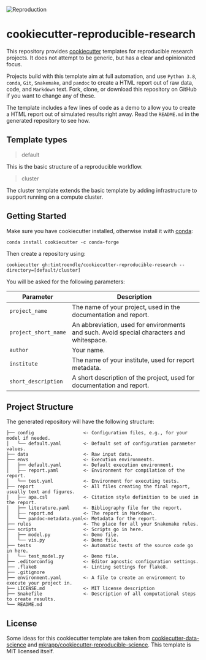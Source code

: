 ![Reproduction](https://github.com/timtroendle/cookiecutter-reproducible-research/actions/workflows/reproduction.yaml/badge.svg)

# cookiecutter-reproducible-research

This repository provides [cookiecutter](http://cookiecutter.readthedocs.io) templates for reproducible research projects. It does not attempt to be generic, but has a clear and opinionated focus.

Projects build with this template aim at full automation, and use `Python 3.8`, `conda`, `Git`, `Snakemake`, and `pandoc` to create a HTML report out of raw data, code, and `Markdown` text. Fork, clone, or download this repository on GitHub if you want to change any of these.

The template includes a few lines of code as a demo to allow you to create a HTML report out of simulated results right away. Read the `README.md` in the generated repository to see how.

## Template types

> default

This is the basic structure of a reproducible workflow.

> cluster

The cluster template extends the basic template by adding infrastructure to support running on a compute cluster.

## Getting Started

Make sure you have cookiecutter installed, otherwise install it with [conda](https://conda.io/docs/index.html):

    conda install cookiecutter -c conda-forge

Then create a repository using:

    cookiecutter gh:timtroendle/cookiecutter-reproducible-research --directory=[default/cluster]

You will be asked for the following parameters:

Parameter | Description
--- | ---
`project_name` | The name of your project, used in the documentation and report.
`project_short_name` | An abbreviation, used for environments and such. Avoid special characters and whitespace.
`author` | Your name.
`institute` | The name of your institute, used for report metadata.
`short_description` | A short description of the project, used for documentation and report.

## Project Structure

The generated repository will have the following structure:

```
├── config                  <- Configuration files, e.g., for your model if needed.
│   └── default.yaml        <- Default set of configuration parameter values.
├── data                    <- Raw input data.
├── envs                    <- Execution environments.
│   ├── default.yaml        <- Default execution environment.
│   ├── report.yaml         <- Environment for compilation of the report.
│   └── test.yaml           <- Environment for executing tests.
├── report                  <- All files creating the final report, usually text and figures.
│   ├── apa.csl             <- Citation style definition to be used in the report.
│   ├── literature.yaml     <- Bibliography file for the report.
│   ├── report.md           <- The report in Markdown.
│   └── pandoc-metadata.yaml<- Metadata for the report.
├── rules                   <- The place for all your Snakemake rules.
├── scripts                 <- Scripts go in here.
│   ├── model.py            <- Demo file.
│   └── vis.py              <- Demo file.
├── tests                   <- Automatic tests of the source code go in here.
│   └── test_model.py       <- Demo file.
├── .editorconfig           <- Editor agnostic configuration settings.
├── .flake8                 <- Linting settings for flake8.
├── .gitignore
├── environment.yaml        <- A file to create an environment to execute your project in.
├── LICENSE.md              <- MIT license description
├── Snakefile               <- Description of all computational steps to create results.
└── README.md
```

## License

Some ideas for this cookiecutter template are taken from [cookiecutter-data-science](http://drivendata.github.io/cookiecutter-data-science/) and [mkrapp/cookiecutter-reproducible-science](https://github.com/mkrapp/cookiecutter-reproducible-science). This template is MIT licensed itself.
